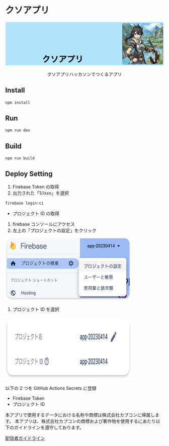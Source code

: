 # クソアプリ

<img src="./doc/image.png">

<p align="center">クソアプリハッカソンでつくるアプリ</p>

## Install

```bash
npm install
```

## Run

```bash
npm run dev
```

## Build

```bash
npm run build
```

## Deploy Setting

1. Firebase Token の取得
2. 出力された「1//xxx」を選択

```bash
firebase login:ci
```

- プロジェクト ID の取得

1. firebase コンソールにアクセス
2. 左上の「プロジェクトの設定」をクリック

<img src="doc/image-3.png" width="400px" height="200px">

1. プロジェクト ID を選択

<img src="doc/image-2.png" width="400px" height="200px">

以下の 2 つを GitHub Actions Secrets に登録

- Firebase Token
- プロジェクト ID

本アプリで使用するデータにおける名称や商標は株式会社カプコンに帰属します。
本アプリは、株式会社カプコンの商標および著作物を使用するにあたり以下のガイドラインを遵守しております。

[配信者ガイドライン](https://www.capcom-games.com/ja-jp/video-policy/)
